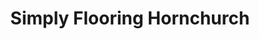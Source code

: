 ---
title: "Simply Flooring Hornchurch"
url: /hornchurch/simply-flooring-hornchurch/
shop: flooring
---